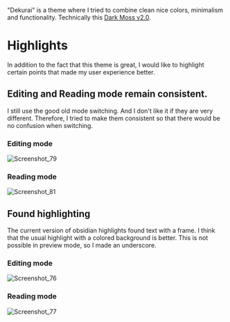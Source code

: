"Dekurai" is a theme where I tried to combine clean nice colors, minimalism and functionality. Technically this [Dark Moss v2.0](https://github.com/sergey900553/obsidian_githublike_theme).
# Highlights
In addition to the fact that this theme is great, I would like to highlight certain points that made my user experience better.
## Editing and Reading mode remain consistent.
I still use the good old mode switching. And I don't like it if they are very different. Therefore, I tried to make them consistent so that there would be no confusion when switching.
### Editing mode
![Screenshot_79](https://user-images.githubusercontent.com/42143402/217968902-c638c3b5-525a-4934-91ee-d3d8656e8417.png)
### Reading mode
![Screenshot_81](https://user-images.githubusercontent.com/42143402/217969004-2b09ac62-a084-46ee-af21-d905761564b2.png)
## Found highlighting
The current version of obsidian highlights found text with a frame. I think that the usual highlight with a colored background is better. This is not possible in preview mode, so I made an underscore.
### Editing mode
![Screenshot_76](https://user-images.githubusercontent.com/42143402/217969598-368b2146-c097-4ed4-8f4a-3999b9a0b3b9.png)
### Reading mode
![Screenshot_77](https://user-images.githubusercontent.com/42143402/217969623-38ab291a-25ae-4f9a-991c-431ed71d9363.png)




